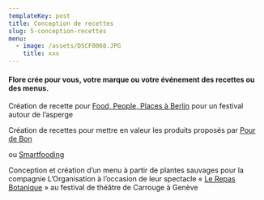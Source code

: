 ```yaml
---
templateKey: post
title: Conception de recettes
slug: 5-conception-recettes
menu:
  - image: /assets/DSCF0068.JPG
    title: xxx
---
```

#### Flore crée pour vous, votre marque ou votre événement des recettes ou des menus.

Création de recette pour [Food, People, Places à Berlin](http://www.foodpeopleplaces.com/asparagus-recipe-asparagus-flan-with-green-tartar/) pour un festival autour de l’asperge

Création de recettes pour mettre en valeur les produits proposés par [Pour de Bon](https://blog.pourdebon.com/tagliatelles-de-printemps/)

[](https://blog.pourdebon.com/tagliatelles-de-printemps/)ou [Smartfooding](https://www.smartfooding.com/fr/blog/366_pancakes-sales-sans-gluten-legumes-sautes-sauce-au-yaourt-matcha-citron-et-granola-sale.html)

Conception et création d’un menu à partir de plantes sauvages pour la compagnie L’Organisation à l’occasion de leur spectacle « [Le Repas Botanique](https://www.botaniqueeditions.com/116-a-table-le-repas-champetre) » au festival de théâtre de Carrouge à Genève
